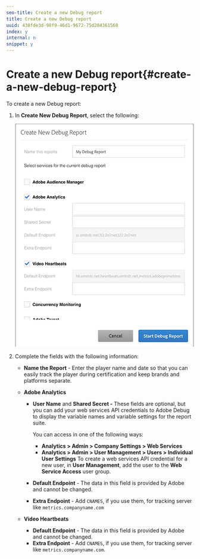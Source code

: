 ```yaml
---
seo-title: Create a new Debug report
title: Create a new Debug report
uuid: 438fde3d-98f9-46d1-9672-75d204361568
index: y
internal: n
snippet: y
---
```


# Create a new Debug report{#create-a-new-debug-report}

To create a new Debug report:

1. In **Create New Debug Report**, select the following:

   <a id="fig_DD6BC87024A2459E8DFBE76AC8AEBD21"></a>

   ![](assets/create-new-debug-report.png)

1. Complete the fields with the following information:

    * **Name the Report** - Enter the player name and date so that you can easily track the player during certification and keep brands and platforms separate. 
    * **Adobe Analytics**

        * **User Name** and **Shared Secret -** These fields are optional, but you can add your web services API credentials to Adobe Debug to display the variable names and variable settings for the report suite.

          You can access in one of the following ways:

            * **Analytics > Admin > Company Settings > Web Services** 
            * **Analytics > Admin > User Management > Users > Individual User Settings** To create a web services API credential for a new user, in **User Management**, add the user to the **Web Service Access** user group.

        * **Default Endpoint** - The data in this field is provided by Adobe and cannot be changed. 
        * **Extra Endpoint** - Add `CNAMES`, if you use them, for tracking server like `metrics.companyname.com`

    * **Video Heartbeats**

        * **Default Endpoint** - The data in this field is provided by Adobe and cannot be changed. 
        * **Extra Endpoint** - Add `CNAMES`, if you use them, for tracking server like `metrics.companyname.com`.

